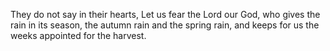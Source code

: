They do not say in their hearts, Let us fear the Lord our God, who gives the rain in its season, the autumn rain and the spring rain, and keeps for us the weeks appointed for the harvest.
